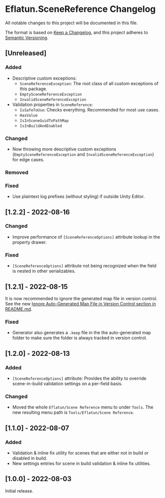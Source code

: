 # Eflatun.SceneReference Changelog
All notable changes to this project will be documented in this file.

The format is based on [Keep a Changelog](https://keepachangelog.com/en/1.0.0/), and this project adheres to [Semantic Versioning](https://semver.org/spec/v2.0.0.html).



## [Unreleased]

### Added
- Descriptive custom exceptions:
  - `SceneReferenceException`: The root class of all custom exceptions of this package.
  - `EmptySceneReferenceException`
  - `InvalidSceneReferenceException`
- Validation properties in `SceneReference`:
  - `IsSafeToUse`: Checks everything. Recommended for most use cases.
  - `HasValue`
  - `IsInSceneGuidToPathMap`
  - `IsInBuildAndEnabled`

### Changed
- Now throwing more descriptive custom exceptions (`EmptySceneReferenceException` and `InvalidSceneReferenceException`) for edge cases.

### Removed

### Fixed
- Use plaintext log prefixes (without styling) if outside Unity Editor.



## [1.2.2] - 2022-08-16

### Changed
- Improve performance of `[SceneReferenceOptions]` attribute lookup in the property drawer.

### Fixed
- `[SceneReferenceOptions]` attribute not being recognized when the field is nested in other serializables.



## [1.2.1] - 2022-08-15
It is now recommended to ignore the generated map file in version control. See the new [Ignore Auto-Generated Map File in Version Control section in README.md](README.md#ignore-auto-generated-map-file-in-version-control).

### Fixed
- Generator also generates a `.keep` file in the the auto-generated map folder to make sure the folder is always tracked in version control.



## [1.2.0] - 2022-08-13

### Added
- `[SceneReferenceOptions]` attribute: Provides the ability to override scene-in-build validation settings on a per-field basis.

### Changed
- Moved the whole `Eflatun/Scene Reference` menu to under `Tools`. The new resulting menu path is `Tools/Eflatun/Scene Reference`.



## [1.1.0] - 2022-08-07

### Added
- Validation & inline fix utility for scenes that are either not in build or disabled in build.
- New settings entries for scene in build validation & inline fix utilities.



## [1.0.0] - 2022-08-03

Initial release.
